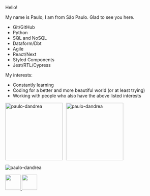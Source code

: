 
Hello! 

My name is Paulo, I am from São Paulo. Glad to see you here.

- Git/GitHub
- Python
- SQL and NoSQL
- Dataform/Dbt
- Agile
- React/Next
- Styled Components
- Jest/RTL/Cypress


My interests:
- Constantly learning
- Coding for a better and more beautiful world (or at least trying)
- Working with people who also have the above listed interests




<p>
    <img align="left" src="https://github-readme-stats.vercel.app/api/top-langs/?username=paulo-dandrea&layout=compact&theme=graywhite&title_color=268bd2" alt="paulo-dandrea" height="180px" />
</p>
<p>&nbsp;
    <img align="center" src="https://github-readme-stats.vercel.app/api?username=paulo-dandrea&count_private=true&show_icons=true&theme=graywhite&icon_color=268bd2&title_color=268bd2" alt="paulo-dandrea"  height="180px"/>
</p>

<p align="left"> <img src="https://komarev.com/ghpvc/?username=paulo-dandrea" alt="paulo-dandrea" /> </p>


<a href="https://www.instagram.com/fotopaulodandrea/" target="_blank">
  <img src="https://cdn.icon-icons.com/icons2/1211/PNG/512/1491579602-yumminkysocialmedia36_83067.png" width="48px" height="48px">
</a> 
<a href="https://www.linkedin.com/in/paulo-dandrea/" target="_blank">
  <img src="https://i.ibb.co/Kx2GSrT/linkedin.png" width="48px" height="48px">
</a>



